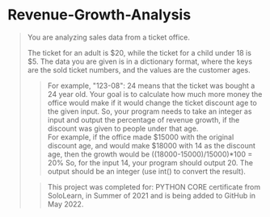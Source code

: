 # Revenue-Growth-Analysis

>You are analyzing sales data from a ticket office.
>
>The ticket for an adult is $20, while the ticket for a child under 18 is $5. The data you are given is in a dictionary format, where the keys are the sold ticket numbers, and the values are the customer ages.
>>For example, "123-08": 24 means that the ticket was bought a 24 year old.
>Your goal is to calculate how much more money the office would make if it would change the ticket discount age to the given input.
>So, your program needs to take an integer as input and output the percentage of revenue growth, if the discount was given to people under that age.  
>>For example, if the office made $15000 with the original discount age, and would make $18000 with 14 as the discount age, then the growth would be ((18000-15000)/15000)*100 = 20%  So, for the input 14, your program should output 20. The output should be an integer (use int() to convert the result).
>
>
>>This project was completed for: PYTHON CORE certificate from SoloLearn, in Summer of 2021 and is being added to GitHub in May 2022.

